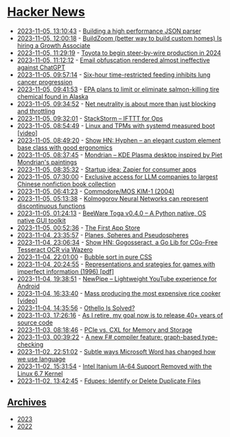 # [Hacker News](https://kherrick.github.io/hacker-news/)

* [2023-11-05, 13:10:43](https://news.ycombinator.com/item?id=38150833) - [Building a high performance JSON parser](https://dave.cheney.net/paste/gophercon-sg-2023.html)
* [2023-11-05, 12:00:18](https://news.ycombinator.com/item?id=38150387) - [BuildZoom (better way to build custom homes) Is hiring a Growth Associate](https://jobs.lever.co/buildzoom)
* [2023-11-05, 11:29:19](https://news.ycombinator.com/item?id=38150187) - [Toyota to begin steer-by-wire production in 2024](https://www.autocar.co.uk/car-news/new-cars/toyota-begin-steer-wire-production-2024)
* [2023-11-05, 11:12:12](https://news.ycombinator.com/item?id=38150096) - [Email obfuscation rendered almost ineffective against ChatGPT](https://bulkninja.notion.site/Email-Obfuscation-Rendered-almost-Ineffective-Against-ChatGPT-728fba1b948d42c6b8dfa73cb64984e4)
* [2023-11-05, 09:57:14](https://news.ycombinator.com/item?id=38149712) - [Six-hour time-restricted feeding inhibits lung cancer progression](https://bmcmedicine.biomedcentral.com/articles/10.1186/s12916-023-03131-y)
* [2023-11-05, 09:41:53](https://news.ycombinator.com/item?id=38149643) - [EPA plans to limit or eliminate salmon-killing tire chemical found in Alaska](https://alaskabeacon.com/briefs/epa-plans-to-limit-or-eliminate-salmon-killing-tire-chemical-found-preliminary-alaska-sampling/)
* [2023-11-05, 09:34:52](https://news.ycombinator.com/item?id=38149605) - [Net neutrality is about more than just blocking and throttling](https://www.brookings.edu/articles/dont-be-fooled-net-neutrality-is-about-more-than-just-blocking-and-throttling/)
* [2023-11-05, 09:32:01](https://news.ycombinator.com/item?id=38149595) - [StackStorm – IFTTT for Ops](https://stackstorm.com/)
* [2023-11-05, 08:54:49](https://news.ycombinator.com/item?id=38149441) - [Linux and TPMs with systemd measured boot [video]](https://media.ccc.de/v/all-systems-go-2023-186-linux-tpms)
* [2023-11-05, 08:49:20](https://news.ycombinator.com/item?id=38149422) - [Show HN: Hyphen – an elegant custom element base class with good ergonomics](https://github.com/00000o1/-)
* [2023-11-05, 08:37:45](https://news.ycombinator.com/item?id=38149375) - [Mondrian – KDE Plasma desktop inspired by Piet Mondrian's paintings](https://store.kde.org/p/1350981)
* [2023-11-05, 08:35:32](https://news.ycombinator.com/item?id=38149364) - [Startup idea: Zapier for consumer apps](https://news.ycombinator.com/item?id=38149364)
* [2023-11-05, 07:30:00](https://news.ycombinator.com/item?id=38149093) - [Exclusive access for LLM companies to largest Chinese nonfiction book collection](https://annas-blog.org/duxiu-exclusive.html)
* [2023-11-05, 06:41:23](https://news.ycombinator.com/item?id=38148892) - [Commodore/MOS KIM-1 (2004)](http://dunfield.classiccmp.org/kim1/index.htm)
* [2023-11-05, 05:13:38](https://news.ycombinator.com/item?id=38148470) - [Kolmogorov Neural Networks can represent discontinuous functions](https://arxiv.org/abs/2311.00049)
* [2023-11-05, 01:24:13](https://news.ycombinator.com/item?id=38147052) - [BeeWare Toga v0.4.0 – A Python native, OS native GUI toolkit](https://github.com/beeware/toga/releases/tag/v0.4.0)
* [2023-11-05, 00:52:36](https://news.ycombinator.com/item?id=38146856) - [The First App Store](https://one-from-nippon.ghost.io/worlds-first-app-store/)
* [2023-11-04, 23:35:57](https://news.ycombinator.com/item?id=38146382) - [Planes, Spheres and Pseudospheres](https://www.gregegan.net/SCIENCE/PSP/PSP.html)
* [2023-11-04, 23:06:34](https://news.ycombinator.com/item?id=38146154) - [Show HN: Gogosseract, a Go Lib for CGo-Free Tesseract OCR via Wazero](https://github.com/Danlock/gogosseract)
* [2023-11-04, 22:01:00](https://news.ycombinator.com/item?id=38145625) - [Bubble sort in pure CSS](https://dev.to/grahamthedev/bubble-sortin-pure-css-no-js-3bb1)
* [2023-11-04, 20:24:55](https://news.ycombinator.com/item?id=38144772) - [Representations and srategies for games with imperfect information (1996) [pdf]](https://www2.cs.sfu.ca/~bbart/personal/masters-thesis.pdf)
* [2023-11-04, 19:38:51](https://news.ycombinator.com/item?id=38144400) - [NewPipe – Lightweight YouTube experience for Android](https://newpipe.net/)
* [2023-11-04, 16:33:40](https://news.ycombinator.com/item?id=38142586) - [Mass producing the most expensive rice cooker [video]](https://www.youtube.com/watch?v=xLCwr8qG1p4)
* [2023-11-04, 14:35:56](https://news.ycombinator.com/item?id=38141366) - [Othello Is Solved?](https://arxiv.org/abs/2310.19387)
* [2023-11-03, 17:26:16](https://news.ycombinator.com/item?id=38132016) - [As I retire, my goal now is to release 40+ years of source code](https://dunfield.themindfactory.com/dnldsrc.htm)
* [2023-11-03, 08:18:46](https://news.ycombinator.com/item?id=38125885) - [PCIe vs. CXL for Memory and Storage](https://www.synopsys.com/designware-ip/technical-bulletin/cxl2-3-storage-memory-applications.html)
* [2023-11-03, 00:39:22](https://news.ycombinator.com/item?id=38122679) - [A new F# compiler feature: graph-based type-checking](https://devblogs.microsoft.com/dotnet/a-new-fsharp-compiler-feature-graphbased-typechecking/)
* [2023-11-02, 22:51:02](https://news.ycombinator.com/item?id=38121508) - [Subtle ways Microsoft Word has changed how we use language](https://www.bbc.com/future/article/20231025-the-surprisingly-subtle-ways-microsoft-word-has-changed-the-way-we-use-language)
* [2023-11-02, 15:31:54](https://news.ycombinator.com/item?id=38114943) - [Intel Itanium IA-64 Support Removed with the Linux 6.7 Kernel](https://www.phoronix.com/news/Intel-IA-64-Removed-Linux-6.7)
* [2023-11-02, 13:42:45](https://news.ycombinator.com/item?id=38113396) - [Fdupes: Identify or Delete Duplicate Files](https://github.com/adrianlopezroche/fdupes)

## [Archives](archives/index.md)

* [2023](archives/2023/index.md)
* [2022](archives/2022/index.md)

